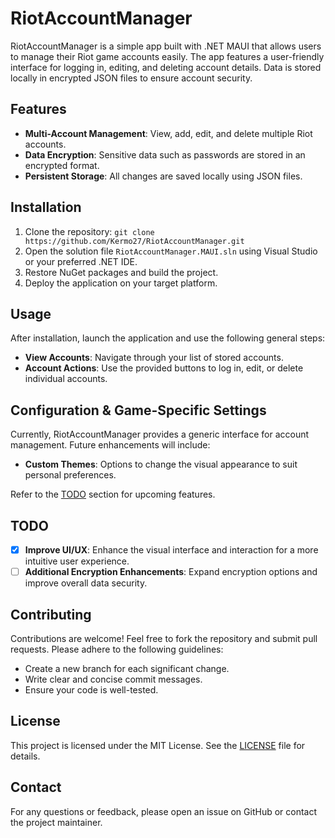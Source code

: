 # RiotAccountManager

RiotAccountManager is a simple app built with .NET MAUI that allows users to manage their Riot game accounts easily. The
app features a user-friendly interface for logging in, editing, and deleting account details. Data is stored locally in
encrypted JSON files to ensure account security.

## Features

- **Multi-Account Management**: View, add, edit, and delete multiple Riot accounts.
- **Data Encryption**: Sensitive data such as passwords are stored in an encrypted format.
- **Persistent Storage**: All changes are saved locally using JSON files.

## Installation

1. Clone the repository: `git clone https://github.com/Kermo27/RiotAccountManager.git`
2. Open the solution file `RiotAccountManager.MAUI.sln` using Visual Studio or your preferred .NET IDE.
3. Restore NuGet packages and build the project.
4. Deploy the application on your target platform.

## Usage

After installation, launch the application and use the following general steps:

- **View Accounts**: Navigate through your list of stored accounts.
- **Account Actions**: Use the provided buttons to log in, edit, or delete individual accounts.

## Configuration & Game-Specific Settings

Currently, RiotAccountManager provides a generic interface for account management. Future enhancements will include:

- **Custom Themes**: Options to change the visual appearance to suit personal preferences.

Refer to the [TODO](#todo) section for upcoming features.

## TODO

- [X] **Improve UI/UX**: Enhance the visual interface and interaction for a more intuitive user experience.
- [ ] **Additional Encryption Enhancements**: Expand encryption options and improve overall data security.

## Contributing

Contributions are welcome! Feel free to fork the repository and submit pull requests. Please adhere to the following
guidelines:

- Create a new branch for each significant change.
- Write clear and concise commit messages.
- Ensure your code is well-tested.

## License

This project is licensed under the MIT License. See the [LICENSE](LICENSE) file for details.

## Contact

For any questions or feedback, please open an issue on GitHub or contact the project maintainer.


